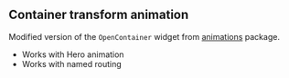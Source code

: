 ## Container transform animation

Modified version of the `OpenContainer` widget from 
[animations](https://pub.dev/packages/animations) package.
- Works with Hero animation
- Works with named routing
